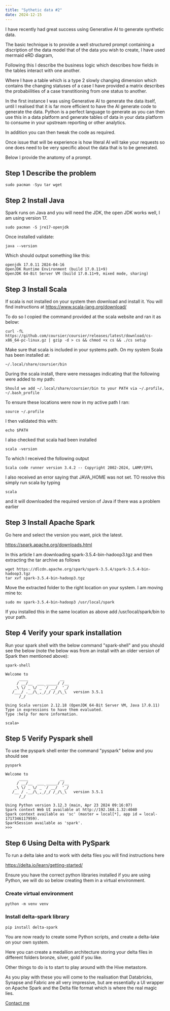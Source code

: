 ```yaml
---
title: "Sythetic data #2"
date: 2024-12-15
---
```


I have recently had great success using Generative AI to generate synthetic data.

The basic technique is to provide a well structured prompt containing a discription of the data model that of the data you wish to create, I have used mermaid eRD diagram, 

Following this I describe the business logic which describes how fields in the tables interact with one another.

Where I have a table which is a type 2 slowly changing dimension which contains the changing statuses of a case I have provided a matrix describes the probabiilities of a case transtitioning from one status to another.

In the first instance I was using Generative AI to generate the data itself, until I realised that it is far more efficient to have the AI generate code to generate the data. Python is a perfect language to generate as you can then use this in a data platform and generate tables of data in your data platform to consume in your upstream reporting or other analytics.

In addition you can then tweak the code as required.

Once issue that will be experience is how literal AI will take your requests so one does need to be very specific about the data that is to be generated.

Below I provide the anatomy of a prompt. 

## Step 1 Describe the problem



``` shell
sudo pacman -Syu tar wget
```

## Step 2 Install Java

Spark runs on Java and you will need the JDK, the open JDK works well, I am using version 17.

``` shell
sudo pacman -S jre17-openjdk
```

Once installed validate:

``` shell
java --version
```

Which should output something like this:
``` shell
openjdk 17.0.11 2024-04-16 
OpenJDK Runtime Environment (build 17.0.11+9) 
OpenJDK 64-Bit Server VM (build 17.0.11+9, mixed mode, sharing)
```

## Step 3 Install Scala

If scala is not installed on your system then download and install it. You will find instructions at https://www.scala-lang.org/download/

To do so I copied the command provided at the scala website and ran it as below:

``` shell
curl -fL https://github.com/coursier/coursier/releases/latest/download/cs-x86_64-pc-linux.gz | gzip -d > cs && chmod +x cs && ./cs setup
```

Make sure that scala is included in your systems path. On my system Scala has been installed at: 

``` shell
~/.local/share/coursier/bin
```

During the scala install, there were messages indicating that the following were added to my path:

``` shell
Should we add ~/.local/share/coursier/bin to your PATH via ~/.profile, ~/.bash_profile
```

To ensure these locations were now in my active path I ran:

``` shell
source ~/.profile
```

I then validated this with: 

``` shell
echo $PATH
```

I also checked that scala had been installed

``` shell
scala -version
```

To which I received the following output

``` shell
Scala code runner version 3.4.2 -- Copyright 2002-2024, LAMP/EPFL
```

I also received an error saying that JAVA_HOME was not set. TO resolve this simply run scala by typing 

``` shell
scala 
```

and it will downloaded the required version of Java if there was a problem earlier

## Step 3 Install Apache Spark

Go here and select the version you want, pick the latest.

https://spark.apache.org/downloads.html

In this article I am downloading spark-3.5.4-bin-hadoop3.tgz and then extracting the tar archive as follows

``` shell
wget https://dlcdn.apache.org/spark/spark-3.5.4/spark-3.5.4-bin-hadoop3.tgz
tar xvf spark-3.5.4-bin-hadoop3.tgz
```

Move the extracted folder to the right location on your system. I am moving mine to:

``` shell
sudo mv spark-3.5.4-bin-hadoop3 /usr/local/spark
```

If you installed this in the same location as above add /usr/local/spark/bin to your path.

## Step 4 Verify your spark installation

Run your spark shell with the below command "spark-shell" and you should see the below (note the below was from an install with an older version of Spark then mentioned above):

``` shell
spark-shell

Welcome to
      ____              __
     / __/__  ___ _____/ /__
    _\ \/ _ \/ _ `/ __/  '_/
   /___/ .__/\_,_/_/ /_/\_\   version 3.5.1
      /_/
         
Using Scala version 2.12.18 (OpenJDK 64-Bit Server VM, Java 17.0.11)
Type in expressions to have them evaluated.
Type :help for more information.

scala> 
```

## Step 5 Verify Pyspark shell

To use the pyspark shell enter the command "pyspark" below and you should see

``` shell
pyspark

Welcome to
      ____              __
     / __/__  ___ _____/ /__
    _\ \/ _ \/ _ `/ __/  '_/
   /__ / .__/\_,_/_/ /_/\_\   version 3.5.1
      /_/

Using Python version 3.12.3 (main, Apr 23 2024 09:16:07)
Spark context Web UI available at http://192.168.1.32:4040
Spark context available as 'sc' (master = local[*], app id = local-1717346117959).
SparkSession available as 'spark'.
>>> 
```

## Step 6 Using Delta with PySpark

To run a delta lake and to work with delta files you will find instructions here

https://delta.io/learn/getting-started/

Ensure you have the correct python libraries installed if you are using Python, we will do so below creating them in a virtual environment.

### Create virtual environment

``` shell
python -m venv venv
```

### Install delta-spark library

``` shell
pip install delta-spark
```

You are now ready to create some Python scripts, and create a delta-lake on your own system.

Here you can create a medallion architecture storing your delta files in different folders bronze, silver, gold if you like.

Other things to do is to start to play around with the Hive metastore.

As you play with these you will come to the realisation that Databricks, Synapse and Fabric are all very impressive, but are essentially a UI wrapper on Apache Spark and the Delta file format which is where the real magic lies.

[Contact me](https://www.gamma-data.co.uk#contact)
